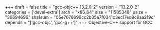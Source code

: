 +++
draft = false
title = "gcc-objc++ 13.2.0-2"
version = "13.2.0-2"
categories = ['devel-extra']
arch = "x86_64"
size = "11585348"
usize = "39694696"
sha1sum = "05e7076699cc2b35a7f0341c3ec17ed9c9aa219c"
depends = "['gcc-objc', 'gcc-g++']"
+++
Objective-C++ support for GCC